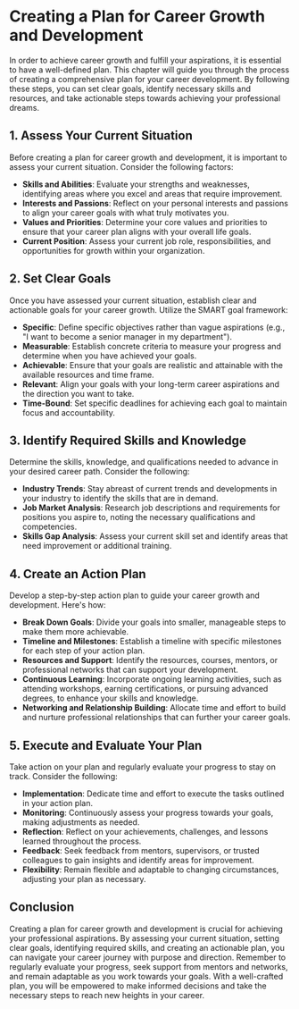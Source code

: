 Creating a Plan for Career Growth and Development
==========================================================

In order to achieve career growth and fulfill your aspirations, it is essential to have a well-defined plan. This chapter will guide you through the process of creating a comprehensive plan for your career development. By following these steps, you can set clear goals, identify necessary skills and resources, and take actionable steps towards achieving your professional dreams.

**1. Assess Your Current Situation**
------------------------------------

Before creating a plan for career growth and development, it is important to assess your current situation. Consider the following factors:

* **Skills and Abilities**: Evaluate your strengths and weaknesses, identifying areas where you excel and areas that require improvement.
* **Interests and Passions**: Reflect on your personal interests and passions to align your career goals with what truly motivates you.
* **Values and Priorities**: Determine your core values and priorities to ensure that your career plan aligns with your overall life goals.
* **Current Position**: Assess your current job role, responsibilities, and opportunities for growth within your organization.

**2. Set Clear Goals**
----------------------

Once you have assessed your current situation, establish clear and actionable goals for your career growth. Utilize the SMART goal framework:

* **Specific**: Define specific objectives rather than vague aspirations (e.g., "I want to become a senior manager in my department").
* **Measurable**: Establish concrete criteria to measure your progress and determine when you have achieved your goals.
* **Achievable**: Ensure that your goals are realistic and attainable with the available resources and time frame.
* **Relevant**: Align your goals with your long-term career aspirations and the direction you want to take.
* **Time-Bound**: Set specific deadlines for achieving each goal to maintain focus and accountability.

**3. Identify Required Skills and Knowledge**
---------------------------------------------

Determine the skills, knowledge, and qualifications needed to advance in your desired career path. Consider the following:

* **Industry Trends**: Stay abreast of current trends and developments in your industry to identify the skills that are in demand.
* **Job Market Analysis**: Research job descriptions and requirements for positions you aspire to, noting the necessary qualifications and competencies.
* **Skills Gap Analysis**: Assess your current skill set and identify areas that need improvement or additional training.

**4. Create an Action Plan**
----------------------------

Develop a step-by-step action plan to guide your career growth and development. Here's how:

* **Break Down Goals**: Divide your goals into smaller, manageable steps to make them more achievable.
* **Timeline and Milestones**: Establish a timeline with specific milestones for each step of your action plan.
* **Resources and Support**: Identify the resources, courses, mentors, or professional networks that can support your development.
* **Continuous Learning**: Incorporate ongoing learning activities, such as attending workshops, earning certifications, or pursuing advanced degrees, to enhance your skills and knowledge.
* **Networking and Relationship Building**: Allocate time and effort to build and nurture professional relationships that can further your career goals.

**5. Execute and Evaluate Your Plan**
-------------------------------------

Take action on your plan and regularly evaluate your progress to stay on track. Consider the following:

* **Implementation**: Dedicate time and effort to execute the tasks outlined in your action plan.
* **Monitoring**: Continuously assess your progress towards your goals, making adjustments as needed.
* **Reflection**: Reflect on your achievements, challenges, and lessons learned throughout the process.
* **Feedback**: Seek feedback from mentors, supervisors, or trusted colleagues to gain insights and identify areas for improvement.
* **Flexibility**: Remain flexible and adaptable to changing circumstances, adjusting your plan as necessary.

**Conclusion**
--------------

Creating a plan for career growth and development is crucial for achieving your professional aspirations. By assessing your current situation, setting clear goals, identifying required skills, and creating an actionable plan, you can navigate your career journey with purpose and direction. Remember to regularly evaluate your progress, seek support from mentors and networks, and remain adaptable as you work towards your goals. With a well-crafted plan, you will be empowered to make informed decisions and take the necessary steps to reach new heights in your career.
